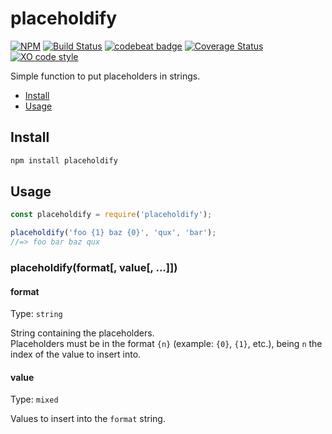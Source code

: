 # placeholdify
[![NPM](https://img.shields.io/npm/v/placeholdify.svg)](https://www.npmjs.com/package/placeholdify)
[![Build Status](https://travis-ci.com/alvarocastro/placeholdify.svg?branch=master)](https://travis-ci.com/alvarocastro/placeholdify)
[![codebeat badge](https://codebeat.co/badges/4c3a6f91-b2ef-419e-879e-429218325bd4)](https://codebeat.co/projects/github-com-alvarocastro-placeholdify-master)
[![Coverage Status](https://coveralls.io/repos/github/alvarocastro/placeholdify/badge.svg?branch=master)](https://coveralls.io/github/alvarocastro/placeholdify?branch=master)
[![XO code style](https://img.shields.io/badge/code_style-XO-5ed9c7.svg)](https://github.com/xojs/xo)

Simple function to put placeholders in strings.

- [Install](#install)
- [Usage](#usage)

## Install

```bash
npm install placeholdify
```

## Usage

```js
const placeholdify = require('placeholdify');

placeholdify('foo {1} baz {0}', 'qux', 'bar');
//=> foo bar baz qux
```

### placeholdify(format[, value[, ...]])

#### format

Type: `string`

String containing the placeholders.<br>
Placeholders must be in the format `{n}` (example: `{0}`, `{1}`, etc.), being `n` the index of the value to insert into.

#### value

Type: `mixed`

Values to insert into the `format` string.
